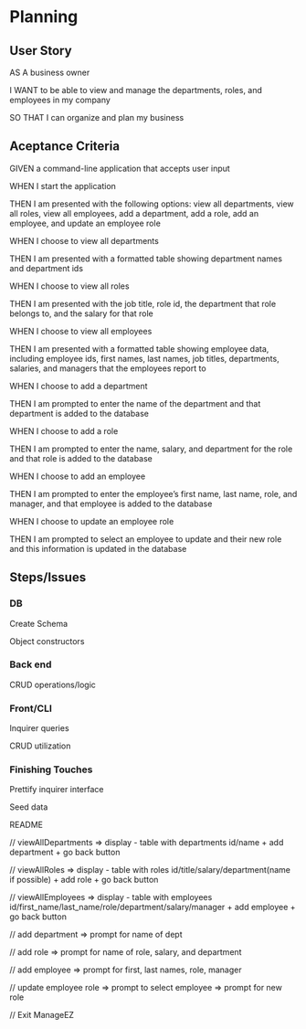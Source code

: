 # Planning

## User Story

AS A business owner  
  
I WANT to be able to view and manage the departments, roles, and employees in my company  
  
SO THAT I can organize and plan my business  

## Aceptance Criteria

GIVEN a command-line application that accepts user input  

WHEN I start the application  

THEN I am presented with the following options: view all departments, view all roles, view all employees, add a department, add a role, add an employee, and update an employee role  

WHEN I choose to view all departments  

THEN I am presented with a formatted table showing department names and department ids  

WHEN I choose to view all roles  

THEN I am presented with the job title, role id, the department that role belongs to, and the salary for that role  

WHEN I choose to view all employees  

THEN I am presented with a formatted table showing employee data, including employee ids, first names, last names, job titles, departments, salaries, and managers that the employees report to  

WHEN I choose to add a department  

THEN I am prompted to enter the name of the department and that department is added to the database  

WHEN I choose to add a role  

THEN I am prompted to enter the name, salary, and department for the role and that role is added to the database  

WHEN I choose to add an employee  

THEN I am prompted to enter the employee’s first name, last name, role, and manager, and that employee is added to the database  

WHEN I choose to update an employee role  

THEN I am prompted to select an employee to update and their new role and this information is updated in the database  

## Steps/Issues

### DB

Create Schema

Object constructors

### Back end

CRUD operations/logic

### Front/CLI

Inquirer queries

CRUD utilization

### Finishing Touches

Prettify inquirer interface

Seed data

README

// viewAllDepartments => display - table with departments id/name + add department + go back button

// viewAllRoles => display - table with roles id/title/salary/department(name if possible) + add role + go back button

// viewAllEmployees => display - table with employees id/first_name/last_name/role/department/salary/manager + add employee + go back button

// add department => prompt for name of dept

// add role => prompt for name of role, salary, and department

// add employee => prompt for first, last names, role, manager

// update employee role => prompt to select employee => prompt for new role

// Exit ManageEZ